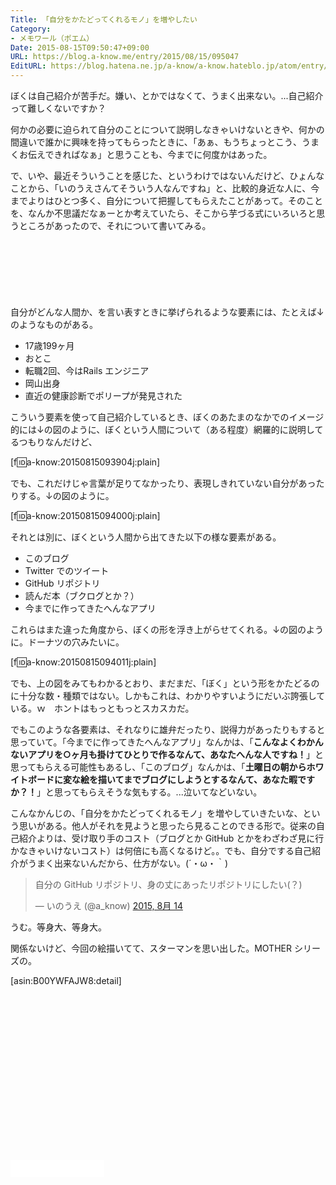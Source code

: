 ```yaml
---
Title: 「自分をかたどってくれるモノ」を増やしたい
Category:
- メモワール（ポエム）
Date: 2015-08-15T09:50:47+09:00
URL: https://blog.a-know.me/entry/2015/08/15/095047
EditURL: https://blog.hatena.ne.jp/a-know/a-know.hateblo.jp/atom/entry/8454420450105648339
---
```


ぼくは自己紹介が苦手だ。嫌い、とかではなくて、うまく出来ない。...自己紹介って難しくないですか？


何かの必要に迫られて自分のことについて説明しなきゃいけないときや、何かの間違いで誰かに興味を持ってもらったときに、「あぁ、もうちょっとこう、うまくお伝えできればなぁ」と思うことも、今までに何度かはあった。


で、いや、最近そういうことを感じた、というわけではないんだけど、ひょんなことから、「いのうえさんてそういう人なんですね」と、比較的身近な人に、今までよりはひとつ多く、自分について把握してもらえたことがあって。そのことを、なんか不思議だなぁーとか考えていたら、そこから芋づる式にいろいろと思うところがあったので、それについて書いてみる。



<!-- more -->

<script async src="//pagead2.googlesyndication.com/pagead/js/adsbygoogle.js"></script>
<!-- article-top -->
<ins class="adsbygoogle"
     style="display:inline-block;width:728px;height:90px"
     data-ad-client="ca-pub-3463034538369189"
     data-ad-slot="8367620130"></ins>
<script>
(adsbygoogle = window.adsbygoogle || []).push({});
</script>


自分がどんな人間か、を言い表すときに挙げられるような要素には、たとえば↓のようなものがある。


* 17歳199ヶ月
* おとこ
* 転職2回、今はRails エンジニア
* 岡山出身
* 直近の健康診断でポリープが発見された


こういう要素を使って自己紹介しているとき、ぼくのあたまのなかでのイメージ的には↓の図のように、ぼくという人間について（ある程度）網羅的に説明してるつもりなんだけど、



[f:id:a-know:20150815093904j:plain]




でも、これだけじゃ言葉が足りてなかったり、表現しきれていない自分があったりする。↓の図のように。




[f:id:a-know:20150815094000j:plain]





それとは別に、ぼくという人間から出てきた以下の様な要素がある。


* このブログ
* Twitter でのツイート
* GitHub リポジトリ
* 読んだ本（ブクログとか？）
* 今までに作ってきたへんなアプリ


これらはまた違った角度から、ぼくの形を浮き上がらせてくれる。↓の図のように。ドーナツの穴みたいに。




[f:id:a-know:20150815094011j:plain]





でも、上の図をみてもわかるとおり、まだまだ、「ぼく」という形をかたどるのに十分な数・種類ではない。しかもこれは、わかりやすいようにだいぶ誇張している。ｗ　ホントはもっともっとスカスカだ。


でもこのような各要素は、それなりに雄弁だったり、説得力があったりもすると思っていて。「今までに作ってきたへんなアプリ」なんかは、「**こんなよくわかんないアプリを○ヶ月も掛けてひとりで作るなんて、あなたへんな人ですね！**」と思ってもらえる可能性もあるし、「このブログ」なんかは、「**土曜日の朝からホワイトボードに変な絵を描いてまでブログにしようとするなんて、あなた暇ですか？！**」と思ってもらえそうな気もする。...泣いてなどいない。


こんなかんじの、「自分をかたどってくれるモノ」を増やしていきたいな、という思いがある。他人がそれを見ようと思ったら見ることのできる形で。従来の自己紹介よりは、受け取り手のコスト（ブログとか GitHub とかをわざわざ見に行かなきゃいけないコスト）は何倍にも高くなるけど。。でも、自分でする自己紹介がうまく出来ないんだから、仕方がない。(´・ω・｀)


<blockquote class="twitter-tweet" lang="ja"><p lang="ja" dir="ltr">自分の GitHub リポジトリ、身の丈にあったリポジトリにしたい(？)</p>&mdash; いのうえ (@a_know) <a href="https://twitter.com/a_know/status/632140717549223936">2015, 8月 14</a></blockquote>
<script async src="//platform.twitter.com/widgets.js" charset="utf-8"></script>


うむ。等身大、等身大。



関係ないけど、今回の絵描いてて、スターマンを思い出した。MOTHER シリーズの。


[asin:B00YWFAJW8:detail]


<script async src="//pagead2.googlesyndication.com/pagead/js/adsbygoogle.js"></script>
<!-- article-bottom2 -->
<ins class="adsbygoogle"
     style="display:inline-block;width:300px;height:250px"
     data-ad-client="ca-pub-3463034538369189"
     data-ad-slot="5274552934"></ins>
<script>
(adsbygoogle = window.adsbygoogle || []).push({});
</script>


<iframe src="//blog.hatena.ne.jp/a-know/a-know.hateblo.jp/subscribe/iframe" allowtransparency="true" frameborder="0" scrolling="no" width="150" height="28"></iframe>
